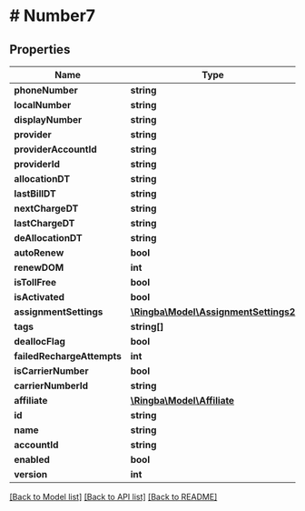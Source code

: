 # # Number7

## Properties

Name | Type | Description | Notes
------------ | ------------- | ------------- | -------------
**phoneNumber** | **string** |  |
**localNumber** | **string** |  |
**displayNumber** | **string** |  |
**provider** | **string** |  |
**providerAccountId** | **string** |  |
**providerId** | **string** |  |
**allocationDT** | **string** |  |
**lastBillDT** | **string** |  |
**nextChargeDT** | **string** |  |
**lastChargeDT** | **string** |  |
**deAllocationDT** | **string** |  |
**autoRenew** | **bool** |  |
**renewDOM** | **int** |  |
**isTollFree** | **bool** |  |
**isActivated** | **bool** |  |
**assignmentSettings** | [**\Ringba\Model\AssignmentSettings2**](AssignmentSettings2.md) |  |
**tags** | **string[]** |  |
**deallocFlag** | **bool** |  |
**failedRechargeAttempts** | **int** |  |
**isCarrierNumber** | **bool** |  |
**carrierNumberId** | **string** |  |
**affiliate** | [**\Ringba\Model\Affiliate**](Affiliate.md) |  |
**id** | **string** |  |
**name** | **string** |  |
**accountId** | **string** |  |
**enabled** | **bool** |  |
**version** | **int** |  |

[[Back to Model list]](../../README.md#models) [[Back to API list]](../../README.md#endpoints) [[Back to README]](../../README.md)
